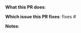 <!--

Thanks for sending a pull request!

Pre-flight checks:

Did you read the contributing and development guides?
 * https://github.com/moolen/harbor-sync/blob/master/CONTRIBUTING.md
 * http://moolen.github.io/harbor-sync/docs/development

Do the tests pass locally?
 * run: <make test> to be sure that all tests pass

If this is a PR is a new feature please provide details and documentation about how to use it.

-->

**What this PR does**:

**Which issue this PR fixes**: fixes #

**Notes**:

